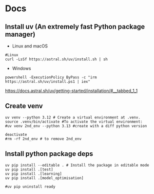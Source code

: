 # Docs

## Install uv (An extremely fast Python package manager)
* Linux and macOS
```
#Linux
curl -LsSf https://astral.sh/uv/install.sh | sh
```
* Windows
```
powershell -ExecutionPolicy ByPass -c "irm https://astral.sh/uv/install.ps1 | iex"
```

https://docs.astral.sh/uv/getting-started/installation/#__tabbed_1_1


## Create venv
```
uv venv --python 3.12 # Create a virtual environment at .venv.
source .venv/bin/activate #To activate the virtual environment:
#uv venv 2nd_env --python 3.13 #create with a diff python version

deactivate
#rm -rf 2nd_env # to remove 2nd_env
```

## Install python package deps
```
uv pip install --editable . # Install the package in editable mode
uv pip install .[test]
uv pip install .[learning]
uv pip install .[model_optimisation]

#uv pip uninstall ready
```


